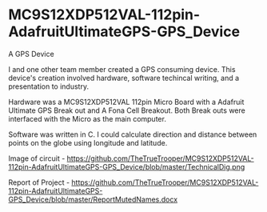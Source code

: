 # MC9S12XDP512VAL-112pin-AdafruitUltimateGPS-GPS_Device
A GPS Device

I and one other team member created a GPS consuming device. This device's creation involved hardware, software techincal writing, and a presentation to industry. 

Hardware was a MC9S12XDP512VAL 112pin Micro Board with a Adafruit Ultimate GPS Break out and A Fona Cell Breakout. Both Break outs were interfaced with the Micro as the main computer.

Software was written in C. I could calculate direction and distance between points on the globe using longitude and latitude.

Image of circuit - https://github.com/TheTrueTrooper/MC9S12XDP512VAL-112pin-AdafruitUltimateGPS-GPS_Device/blob/master/TechnicalDig.png

Report of Project - https://github.com/TheTrueTrooper/MC9S12XDP512VAL-112pin-AdafruitUltimateGPS-GPS_Device/blob/master/ReportMutedNames.docx
